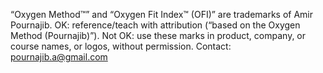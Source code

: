 “Oxygen Method™” and “Oxygen Fit Index™ (OFI)” are trademarks of Amir Pournajib.
OK: reference/teach with attribution (“based on the Oxygen Method (Pournajib)”).
Not OK: use these marks in product, company, or course names, or logos, without permission.
Contact: pournajib.a@gmail.com
